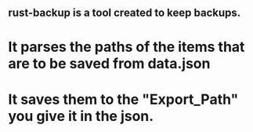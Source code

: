 ## rust-backup is a tool created to keep backups.
# It parses the paths of the items that are to be saved from data.json
# It saves them to the "Export_Path" you give it in the json.
